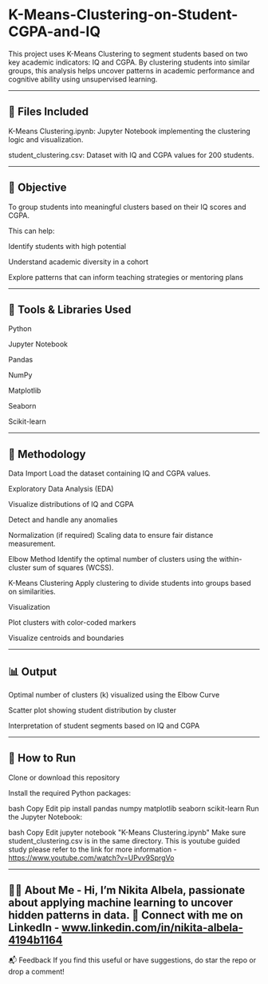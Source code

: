 # K-Means-Clustering-on-Student-CGPA-and-IQ
This project uses K-Means Clustering to segment students based on two key academic indicators: IQ and CGPA. By clustering students into similar groups, this analysis helps uncover patterns in academic performance and cognitive ability using unsupervised learning.

----------------------------------------------------------------------------------------------------------------------------------------------------------------------------
📁 Files Included
----------------------------------------------------------------------------------------------------------------------------------------------------------------------------
K-Means Clustering.ipynb: Jupyter Notebook implementing the clustering logic and visualization.

student_clustering.csv: Dataset with IQ and CGPA values for 200 students.

----------------------------------------------------------------------------------------------------------------------------------------------------------------------------
🎯 Objective
----------------------------------------------------------------------------------------------------------------------------------------------------------------------------
To group students into meaningful clusters based on their IQ scores and CGPA.

This can help:

Identify students with high potential

Understand academic diversity in a cohort

Explore patterns that can inform teaching strategies or mentoring plans

----------------------------------------------------------------------------------------------------------------------------------------------------------------------------
🧰 Tools & Libraries Used
----------------------------------------------------------------------------------------------------------------------------------------------------------------------------
Python

Jupyter Notebook

Pandas

NumPy

Matplotlib

Seaborn

Scikit-learn

----------------------------------------------------------------------------------------------------------------------------------------------------------------------------
🔬 Methodology
----------------------------------------------------------------------------------------------------------------------------------------------------------------------------
Data Import
Load the dataset containing IQ and CGPA values.

Exploratory Data Analysis (EDA)

Visualize distributions of IQ and CGPA

Detect and handle any anomalies

Normalization (if required)
Scaling data to ensure fair distance measurement.

Elbow Method
Identify the optimal number of clusters using the within-cluster sum of squares (WCSS).

K-Means Clustering
Apply clustering to divide students into groups based on similarities.

Visualization

Plot clusters with color-coded markers

Visualize centroids and boundaries

----------------------------------------------------------------------------------------------------------------------------------------------------------------------------
📊 Output
----------------------------------------------------------------------------------------------------------------------------------------------------------------------------
Optimal number of clusters (k) visualized using the Elbow Curve

Scatter plot showing student distribution by cluster

Interpretation of student segments based on IQ and CGPA

----------------------------------------------------------------------------------------------------------------------------------------------------------------------------
🚀 How to Run
----------------------------------------------------------------------------------------------------------------------------------------------------------------------------
Clone or download this repository

Install the required Python packages:

bash
Copy
Edit
pip install pandas numpy matplotlib seaborn scikit-learn
Run the Jupyter Notebook:

bash
Copy
Edit
jupyter notebook "K-Means Clustering.ipynb"
Make sure student_clustering.csv is in the same directory.
This is youtube guided study please refer to the link for more information - https://www.youtube.com/watch?v=UPvv9SprgVo

----------------------------------------------------------------------------------------------------------------------------------------------------------------------------
🧑‍💼 About Me - 
Hi, I’m Nikita Albela, passionate about applying machine learning to uncover hidden patterns in data.
🔗 Connect with me on LinkedIn - www.linkedin.com/in/nikita-albela-4194b1164
----------------------------------------------------------------------------------------------------------------------------------------------------------------------------
📬 Feedback
If you find this useful or have suggestions, do star the repo or drop a comment!

